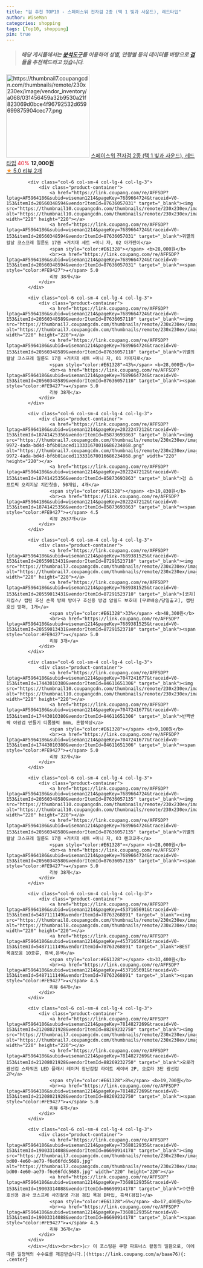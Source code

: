 ```yaml
---
title: "검 추천 TOP10 - 스페이스워 전자검 2종 (택 1 빛과 사운드), 레드타입"
author: WiseMan
categories: shopping
tags: [Top10, shopping]
pin: true
---
```


> ##### 해당 게시물에서는 [**분석도구**](https://itemscout.io/)를 이용하여 **성별**, **연령별** 등의 데이터를 바탕으로 [**검**](https://link.coupang.com/a/baae76)들을 추천해드리고 있습니다.
<div class="container"><div class="row">
            <div class="col-6 col-sm-4 col-lg-4 col-lg-3">
                <div class="product-container">
                    <a href="https://link.coupang.com/re/AFFSDP?lptag=AF5964186&subid=wiseman1214&pageKey=7814868034&traceid=V0-153&itemId=21208313290&vendorItemId=88269514328" target="_blank"><img src="https://thumbnail7.coupangcdn.com/thumbnails/remote/230x230ex/image/vendor_inventory/a068/031456459a32b9530a21f823069d0bce4f96792532d659699875904cec77.png" alt="https://thumbnail7.coupangcdn.com/thumbnails/remote/230x230ex/image/vendor_inventory/a068/031456459a32b9530a21f823069d0bce4f96792532d659699875904cec77.png" width="220" height="220"></a>
                    <a href="https://link.coupang.com/re/AFFSDP?lptag=AF5964186&subid=wiseman1214&pageKey=7814868034&traceid=V0-153&itemId=21208313290&vendorItemId=88269514328" target="_blank">스페이스워 전자검 2종 (택 1 빛과 사운드), 레드타입</a>
                    <span style="color:#E61328">40%</span> <b>12,000원</b>
                    <br><a href="https://link.coupang.com/re/AFFSDP?lptag=AF5964186&subid=wiseman1214&pageKey=7814868034&traceid=V0-153&itemId=21208313290&vendorItemId=88269514328" target="_blank"><span style="color:#FE9427">★</span> 5.0
                    리뷰 2개</a>
                </div>
            </div>
            
            <div class="col-6 col-sm-4 col-lg-4 col-lg-3">
                <div class="product-container">
                    <a href="https://link.coupang.com/re/AFFSDP?lptag=AF5964186&subid=wiseman1214&pageKey=7689664724&traceid=V0-153&itemId=20560348594&vendorItemId=87636057031" target="_blank"><img src="https://thumbnail10.coupangcdn.com/thumbnails/remote/230x230ex/image/vendor_inventory/9fb6/8cf0be6b58fe539d9d9b7cd96976c396ff67f8f8f1e5781241c86c3107ad.png" alt="https://thumbnail10.coupangcdn.com/thumbnails/remote/230x230ex/image/vendor_inventory/9fb6/8cf0be6b58fe539d9d9b7cd96976c396ff67f8f8f1e5781241c86c3107ad.png" width="220" height="220"></a>
                    <a href="https://link.coupang.com/re/AFFSDP?lptag=AF5964186&subid=wiseman1214&pageKey=7689664724&traceid=V0-153&itemId=20560348594&vendorItemId=87636057031" target="_blank">귀멸의칼날 코스프레 일륜도 17종 +거치대 세트 +미니 자, 02 아가젠이</a>
                    <span style="color:#E61328"></span> <b>28,000원</b>
                    <br><a href="https://link.coupang.com/re/AFFSDP?lptag=AF5964186&subid=wiseman1214&pageKey=7689664724&traceid=V0-153&itemId=20560348594&vendorItemId=87636057031" target="_blank"><span style="color:#FE9427">★</span> 5.0
                    리뷰 38개</a>
                </div>
            </div>
            
            <div class="col-6 col-sm-4 col-lg-4 col-lg-3">
                <div class="product-container">
                    <a href="https://link.coupang.com/re/AFFSDP?lptag=AF5964186&subid=wiseman1214&pageKey=7689664724&traceid=V0-153&itemId=20560348589&vendorItemId=87636057110" target="_blank"><img src="https://thumbnail7.coupangcdn.com/thumbnails/remote/230x230ex/image/vendor_inventory/71c9/192799964547ac0003026a3d8a2a0c0f28200192f9d9ceb45b6e5ba60340.png" alt="https://thumbnail7.coupangcdn.com/thumbnails/remote/230x230ex/image/vendor_inventory/71c9/192799964547ac0003026a3d8a2a0c0f28200192f9d9ceb45b6e5ba60340.png" width="220" height="220"></a>
                    <a href="https://link.coupang.com/re/AFFSDP?lptag=AF5964186&subid=wiseman1214&pageKey=7689664724&traceid=V0-153&itemId=20560348589&vendorItemId=87636057110" target="_blank">귀멸의칼날 코스프레 일륜도 17종 +거치대 세트 +미니 자, 01 카마지로</a>
                    <span style="color:#E61328">43%</span> <b>28,000원</b>
                    <br><a href="https://link.coupang.com/re/AFFSDP?lptag=AF5964186&subid=wiseman1214&pageKey=7689664724&traceid=V0-153&itemId=20560348589&vendorItemId=87636057110" target="_blank"><span style="color:#FE9427">★</span> 5.0
                    리뷰 38개</a>
                </div>
            </div>
            
            <div class="col-6 col-sm-4 col-lg-4 col-lg-3">
                <div class="product-container">
                    <a href="https://link.coupang.com/re/AFFSDP?lptag=AF5964186&subid=wiseman1214&pageKey=2022247212&traceid=V0-153&itemId=18741425356&vendorItemId=85873693863" target="_blank"><img src="https://thumbnail7.coupangcdn.com/thumbnails/remote/230x230ex/image/retail/images/77f1e27b-9972-4ada-bd4d-bf6b01aced113331670016686234868.png" alt="https://thumbnail7.coupangcdn.com/thumbnails/remote/230x230ex/image/retail/images/77f1e27b-9972-4ada-bd4d-bf6b01aced113331670016686234868.png" width="220" height="220"></a>
                    <a href="https://link.coupang.com/re/AFFSDP?lptag=AF5964186&subid=wiseman1214&pageKey=2022247212&traceid=V0-153&itemId=18741425356&vendorItemId=85873693863" target="_blank">검 소프트픽 오리지날 치간칫솔, 50개입, 4개</a>
                    <span style="color:#E61328"></span> <b>19,830원</b>
                    <br><a href="https://link.coupang.com/re/AFFSDP?lptag=AF5964186&subid=wiseman1214&pageKey=2022247212&traceid=V0-153&itemId=18741425356&vendorItemId=85873693863" target="_blank"><span style="color:#FE9427">★</span> 4.5
                    리뷰 2637개</a>
                </div>
            </div>
            
            <div class="col-6 col-sm-4 col-lg-4 col-lg-3">
                <div class="product-container">
                    <a href="https://link.coupang.com/re/AFFSDP?lptag=AF5964186&subid=wiseman1214&pageKey=7689381525&traceid=V0-153&itemId=20559013431&vendorItemId=87291523710" target="_blank"><img src="https://thumbnail7.coupangcdn.com/thumbnails/remote/230x230ex/image/vendor_inventory/643f/dca460f3b5fcdece0c2780480986d86d885377f185af8b3eec19741db572.jpg" alt="https://thumbnail7.coupangcdn.com/thumbnails/remote/230x230ex/image/vendor_inventory/643f/dca460f3b5fcdece0c2780480986d86d885377f185af8b3eec19741db572.jpg" width="220" height="220"></a>
                    <a href="https://link.coupang.com/re/AFFSDP?lptag=AF5964186&subid=wiseman1214&pageKey=7689381525&traceid=V0-153&itemId=20559013431&vendorItemId=87291523710" target="_blank">[코차]지킵스/ 캡틴 호신 손목 방패 방어구 호신용 방검 암쉴드 보호대 [무료배송/당일출고], 캡틴 호신 방패, 1개</a>
                    <span style="color:#E61328">33%</span> <b>48,300원</b>
                    <br><a href="https://link.coupang.com/re/AFFSDP?lptag=AF5964186&subid=wiseman1214&pageKey=7689381525&traceid=V0-153&itemId=20559013431&vendorItemId=87291523710" target="_blank"><span style="color:#FE9427">★</span> 5.0
                    리뷰 3개</a>
                </div>
            </div>
            
            <div class="col-6 col-sm-4 col-lg-4 col-lg-3">
                <div class="product-container">
                    <a href="https://link.coupang.com/re/AFFSDP?lptag=AF5964186&subid=wiseman1214&pageKey=7047241677&traceid=V0-153&itemId=17443010380&vendorItemId=84611651306" target="_blank"><img src="https://thumbnail10.coupangcdn.com/thumbnails/remote/230x230ex/image/vendor_inventory/9297/5300bf8ff2243f68ed1c48ff425949df8fc045ecfd0874bb3b5a12054329.jpg" alt="https://thumbnail10.coupangcdn.com/thumbnails/remote/230x230ex/image/vendor_inventory/9297/5300bf8ff2243f68ed1c48ff425949df8fc045ecfd0874bb3b5a12054329.jpg" width="220" height="220"></a>
                    <a href="https://link.coupang.com/re/AFFSDP?lptag=AF5964186&subid=wiseman1214&pageKey=7047241677&traceid=V0-153&itemId=17443010380&vendorItemId=84611651306" target="_blank">반짝반짝 야광검 만들기 디폼블럭 8mm, 혼합색상</a>
                    <span style="color:#E61328"></span> <b>9,100원</b>
                    <br><a href="https://link.coupang.com/re/AFFSDP?lptag=AF5964186&subid=wiseman1214&pageKey=7047241677&traceid=V0-153&itemId=17443010380&vendorItemId=84611651306" target="_blank"><span style="color:#FE9427">★</span> 5.0
                    리뷰 32개</a>
                </div>
            </div>
            
            <div class="col-6 col-sm-4 col-lg-4 col-lg-3">
                <div class="product-container">
                    <a href="https://link.coupang.com/re/AFFSDP?lptag=AF5964186&subid=wiseman1214&pageKey=7689664724&traceid=V0-153&itemId=20560348580&vendorItemId=87636057135" target="_blank"><img src="https://thumbnail10.coupangcdn.com/thumbnails/remote/230x230ex/image/vendor_inventory/2b86/45d604c3fa15e0faf28b2fdc936101ae7c8f1306ae5218c1453eee11d524.png" alt="https://thumbnail10.coupangcdn.com/thumbnails/remote/230x230ex/image/vendor_inventory/2b86/45d604c3fa15e0faf28b2fdc936101ae7c8f1306ae5218c1453eee11d524.png" width="220" height="220"></a>
                    <a href="https://link.coupang.com/re/AFFSDP?lptag=AF5964186&subid=wiseman1214&pageKey=7689664724&traceid=V0-153&itemId=20560348580&vendorItemId=87636057135" target="_blank">귀멸의칼날 코스프레 일륜도 17종 +거치대 세트 +미니 자, 03 렌코쿄주</a>
                    <span style="color:#E61328"></span> <b>28,000원</b>
                    <br><a href="https://link.coupang.com/re/AFFSDP?lptag=AF5964186&subid=wiseman1214&pageKey=7689664724&traceid=V0-153&itemId=20560348580&vendorItemId=87636057135" target="_blank"><span style="color:#FE9427">★</span> 5.0
                    리뷰 38개</a>
                </div>
            </div>
            
            <div class="col-6 col-sm-4 col-lg-4 col-lg-3">
                <div class="product-container">
                    <a href="https://link.coupang.com/re/AFFSDP?lptag=AF5964186&subid=wiseman1214&pageKey=4537165691&traceid=V0-153&itemId=5487111149&vendorItemId=78763268891" target="_blank"><img src="https://thumbnail8.coupangcdn.com/thumbnails/remote/230x230ex/image/vendor_inventory/270f/95058ccd6d2d7ff5bf48b19116ac3f2658db105e73ca80adc253474a03ec.jpeg" alt="https://thumbnail8.coupangcdn.com/thumbnails/remote/230x230ex/image/vendor_inventory/270f/95058ccd6d2d7ff5bf48b19116ac3f2658db105e73ca80adc253474a03ec.jpeg" width="220" height="220"></a>
                    <a href="https://link.coupang.com/re/AFFSDP?lptag=AF5964186&subid=wiseman1214&pageKey=4537165691&traceid=V0-153&itemId=5487111149&vendorItemId=78763268891" target="_blank">BEST 목검모음 10종류, 흑색,은색</a>
                    <span style="color:#E61328"></span> <b>33,400원</b>
                    <br><a href="https://link.coupang.com/re/AFFSDP?lptag=AF5964186&subid=wiseman1214&pageKey=4537165691&traceid=V0-153&itemId=5487111149&vendorItemId=78763268891" target="_blank"><span style="color:#FE9427">★</span> 4.5
                    리뷰 64개</a>
                </div>
            </div>
            
            <div class="col-6 col-sm-4 col-lg-4 col-lg-3">
                <div class="product-container">
                    <a href="https://link.coupang.com/re/AFFSDP?lptag=AF5964186&subid=wiseman1214&pageKey=7814827269&traceid=V0-153&itemId=21208021928&vendorItemId=88269232750" target="_blank"><img src="https://thumbnail7.coupangcdn.com/thumbnails/remote/230x230ex/image/vendor_inventory/b9be/5b3a38bb489a83e0f18d4c56068fa8ce7b54d0fd3b4ad30de9328fdb669d.png" alt="https://thumbnail7.coupangcdn.com/thumbnails/remote/230x230ex/image/vendor_inventory/b9be/5b3a38bb489a83e0f18d4c56068fa8ce7b54d0fd3b4ad30de9328fdb669d.png" width="220" height="220"></a>
                    <a href="https://link.coupang.com/re/AFFSDP?lptag=AF5964186&subid=wiseman1214&pageKey=7814827269&traceid=V0-153&itemId=21208021928&vendorItemId=88269232750" target="_blank">오로라 광선검 스타워즈 LED 플래시 레이저 장난감칼 라이트 세이버 2P, 오로라 3단 광선검 2P</a>
                    <span style="color:#E61328">8%</span> <b>19,700원</b>
                    <br><a href="https://link.coupang.com/re/AFFSDP?lptag=AF5964186&subid=wiseman1214&pageKey=7814827269&traceid=V0-153&itemId=21208021928&vendorItemId=88269232750" target="_blank"><span style="color:#FE9427">★</span> 5.0
                    리뷰 6개</a>
                </div>
            </div>
            
            <div class="col-6 col-sm-4 col-lg-4 col-lg-3">
                <div class="product-container">
                    <a href="https://link.coupang.com/re/AFFSDP?lptag=AF5964186&subid=wiseman1214&pageKey=7368812935&traceid=V0-153&itemId=19003314088&vendorItemId=86690914178" target="_blank"><img src="https://thumbnail7.coupangcdn.com/thumbnails/remote/230x230ex/image/retail/images/2023/07/26/10/4/5e31e115-bd00-4e60-ae79-f6e66fdc5689.jpg" alt="https://thumbnail7.coupangcdn.com/thumbnails/remote/230x230ex/image/retail/images/2023/07/26/10/4/5e31e115-bd00-4e60-ae79-f6e66fdc5689.jpg" width="220" height="220"></a>
                    <a href="https://link.coupang.com/re/AFFSDP?lptag=AF5964186&subid=wiseman1214&pageKey=7368812935&traceid=V0-153&itemId=19003314088&vendorItemId=86690914178" target="_blank">수련용 호신용 검사 코스프레 사진촬영 가검 검집 목검 B타입, 흑색(검집)</a>
                    <span style="color:#E61328">6%</span> <b>17,400원</b>
                    <br><a href="https://link.coupang.com/re/AFFSDP?lptag=AF5964186&subid=wiseman1214&pageKey=7368812935&traceid=V0-153&itemId=19003314088&vendorItemId=86690914178" target="_blank"><span style="color:#FE9427">★</span> 4.5
                    리뷰 36개</a>
                </div>
            </div>
            </div></div><br><br>[👉 이 포스팅은 쿠팡 파트너스 활동의 일환으로, 이에 따른 일정액의 수수료를 제공받습니다.](https://link.coupang.com/a/baae76){: .center}